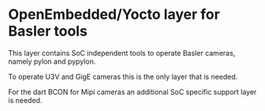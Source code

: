 OpenEmbedded/Yocto layer for Basler tools
=========================================

This layer contains SoC independent tools to operate Basler cameras,
namely pylon and pypylon.

To operate U3V and GigE cameras this is the only layer that is needed.

For the dart BCON for Mipi cameras an additional SoC specific support layer is 
needed. 